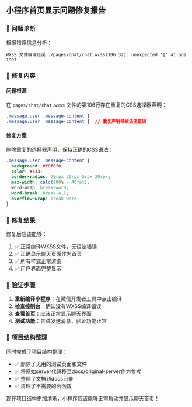 ## 小程序首页显示问题修复报告

### 🐛 问题诊断

根据错误信息分析：
```
WXSS 文件编译错误 ./pages/chat/chat.wxss(106:32): unexpected '{' at pos 1997
```

### 🔧 修复内容

#### 问题根源
在 `pages/chat/chat.wxss` 文件的第106行存在重复的CSS选择器声明：
```css
.message.user .message-content {
.message.user .message-content {  // 重复声明导致语法错误
```

#### 修复方案
删除重复的选择器声明，保持正确的CSS语法：
```css
.message.user .message-content {
  background: #f0f0f0;
  color: #333;
  border-radius: 20rpx 20rpx 5rpx 20rpx;
  max-width: calc(100% - 40rpx);
  word-wrap: break-word;
  word-break: break-all;
  overflow-wrap: break-word;
}
```

### 🎯 修复结果

修复后应该能够：
1. ✅ 正常编译WXSS文件，无语法错误
2. ✅ 正确显示聊天页面作为首页
3. ✅ 所有样式正常渲染
4. ✅ 用户界面完整显示

### 🔄 验证步骤

1. **重新编译小程序**：在微信开发者工具中点击编译
2. **检查控制台**：确认没有WXSS编译错误
3. **查看首页**：应该正常显示聊天界面
4. **测试功能**：尝试发送消息，验证功能正常

### 📝 项目结构整理

同时完成了项目结构整理：
- ✅ 删除了无用的测试页面和文件
- ✅ 将原始server代码移至docs/original-server作为参考
- ✅ 整理了文档到docs目录
- ✅ 清理了不需要的云函数

现在项目结构更加清晰，小程序应该能够正常启动并显示聊天首页！
